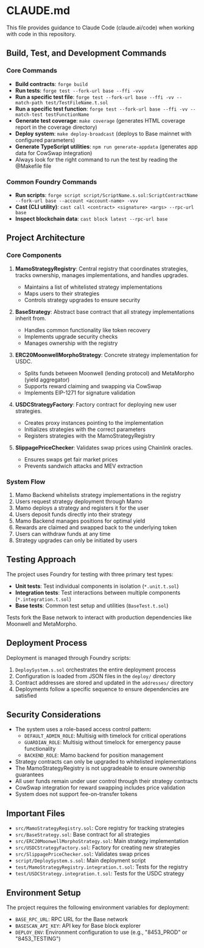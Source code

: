 # CLAUDE.md

This file provides guidance to Claude Code (claude.ai/code) when working with code in this repository.

## Build, Test, and Development Commands

### Core Commands
- **Build contracts**: `forge build`
- **Run tests**: `forge test --fork-url base --ffi -vvv`
- **Run a specific test file**: `forge test --fork-url base --ffi -vv --match-path test/TestFileName.t.sol`
- **Run a specific test function**: `forge test --fork-url base --ffi -vv --match-test testFunctionName`
- **Generate test coverage**: `make coverage` (generates HTML coverage report in the coverage directory)
- **Deploy system**: `make deploy-broadcast` (deploys to Base mainnet with configured parameters)
- **Generate TypeScript utilities**: `npm run generate-appdata` (generates app data for CowSwap integration)
- Always look for the right command to run the test by reading the @Makefile file 

### Common Foundry Commands
- **Run scripts**: `forge script script/ScriptName.s.sol:ScriptContractName --fork-url base --account <account-name> -vvv`
- **Cast (CLI utility)**: `cast call <contract> <signature> <args> --rpc-url base`
- **Inspect blockchain data**: `cast block latest --rpc-url base`

## Project Architecture

### Core Components

1. **MamoStrategyRegistry**: Central registry that coordinates strategies, tracks ownership, manages implementations, and handles upgrades.
   - Maintains a list of whitelisted strategy implementations
   - Maps users to their strategies
   - Controls strategy upgrades to ensure security

2. **BaseStrategy**: Abstract base contract that all strategy implementations inherit from.
   - Handles common functionality like token recovery
   - Implements upgrade security checks
   - Manages ownership with the registry

3. **ERC20MoonwellMorphoStrategy**: Concrete strategy implementation for USDC.
   - Splits funds between Moonwell (lending protocol) and MetaMorpho (yield aggregator)
   - Supports reward claiming and swapping via CowSwap
   - Implements EIP-1271 for signature validation

4. **USDCStrategyFactory**: Factory contract for deploying new user strategies.
   - Creates proxy instances pointing to the implementation
   - Initializes strategies with the correct parameters
   - Registers strategies with the MamoStrategyRegistry

5. **SlippagePriceChecker**: Validates swap prices using Chainlink oracles.
   - Ensures swaps get fair market prices
   - Prevents sandwich attacks and MEV extraction

### System Flow

1. Mamo Backend whitelists strategy implementations in the registry
2. Users request strategy deployment through Mamo
3. Mamo deploys a strategy and registers it for the user
4. Users deposit funds directly into their strategy
5. Mamo Backend manages positions for optimal yield
6. Rewards are claimed and swapped back to the underlying token
7. Users can withdraw funds at any time
8. Strategy upgrades can only be initiated by users

## Testing Approach

The project uses Foundry for testing with three primary test types:
- **Unit tests**: Test individual components in isolation (`*.unit.t.sol`)
- **Integration tests**: Test interactions between multiple components (`*.integration.t.sol`)
- **Base tests**: Common test setup and utilities (`BaseTest.t.sol`)

Tests fork the Base network to interact with production dependencies like Moonwell and MetaMorpho.

## Deployment Process

Deployment is managed through Foundry scripts:
1. `DeploySystem.s.sol` orchestrates the entire deployment process
2. Configuration is loaded from JSON files in the `deploy/` directory
3. Contract addresses are stored and updated in the `addresses/` directory
4. Deployments follow a specific sequence to ensure dependencies are satisfied

## Security Considerations

- The system uses a role-based access control pattern:
  - `DEFAULT_ADMIN_ROLE`: Multisig with timelock for critical operations
  - `GUARDIAN_ROLE`: Multisig without timelock for emergency pause functionality
  - `BACKEND_ROLE`: Mamo backend for position management
- Strategy contracts can only be upgraded to whitelisted implementations
- The MamoStrategyRegistry is not upgradeable to ensure ownership guarantees
- All user funds remain under user control through their strategy contracts
- CowSwap integration for reward swapping includes price validation
- System does not support fee-on-transfer tokens

## Important Files

- `src/MamoStrategyRegistry.sol`: Core registry for tracking strategies
- `src/BaseStrategy.sol`: Base contract for all strategies
- `src/ERC20MoonwellMorphoStrategy.sol`: Main strategy implementation
- `src/USDCStrategyFactory.sol`: Factory for creating new strategies
- `src/SlippagePriceChecker.sol`: Validates swap prices
- `script/DeploySystem.s.sol`: Main deployment script
- `test/MamoStrategyRegistry.integration.t.sol`: Tests for the registry
- `test/USDCStrategy.integration.t.sol`: Tests for the USDC strategy

## Environment Setup

The project requires the following environment variables for deployment:
- `BASE_RPC_URL`: RPC URL for the Base network
- `BASESCAN_API_KEY`: API key for Base block explorer
- `DEPLOY_ENV`: Environment configuration to use (e.g., "8453_PROD" or "8453_TESTING")